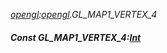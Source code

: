 _[opengl](../../modules/opengl/opengl-module.md):[opengl](../../modules/opengl/opengl-module.md).GL\_MAP1\_VERTEX\_4_
##### Const GL\_MAP1\_VERTEX\_4:[Int](../../modules/wonkey/wonkey-types-int.md)
